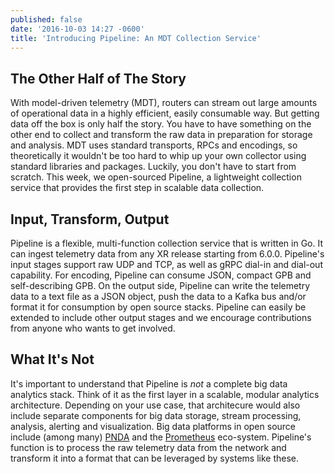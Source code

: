 ```yaml
---
published: false
date: '2016-10-03 14:27 -0600'
title: 'Introducing Pipeline: An MDT Collection Service'
---
```

## The Other Half of The Story
With model-driven telemetry (MDT), routers can stream out large amounts of operational data in a highly efficient, easily consumable way.  But getting data off the box is only half the story.  You have to have something on the other end to collect and transform the raw data in preparation for storage and analysis.  MDT uses standard transports, RPCs and encodings, so theoretically it wouldn't be too hard to whip up your own collector using standard libraries and packages.  Luckily, you don't have to start from scratch.  This week, we open-sourced Pipeline, a lightweight collection service that provides the first step in scalable data collection.  

## Input, Transform, Output
Pipeline is a flexible, multi-function collection service that is written in Go.  It can ingest telemetry data from any XR release starting from 6.0.0.  Pipeline's input stages support raw UDP and TCP, as well as gRPC dial-in and dial-out capability. For encoding, Pipeline can consume JSON, compact GPB and self-describing GPB.  On the output side, Pipeline can write the telemetry data to a text file as a JSON object, push the data to a Kafka bus and/or format it for consumption by open source stacks.  Pipeline can easily be extended to include other output stages and we encourage contributions from anyone who wants to get involved.

## What It's Not
It's important to understand that Pipeline is _not_ a complete big data analytics stack.  Think of it as the first layer in a scalable, modular analytics architecture.  Depending on your use case, that architecure would also include separate components for big data storage, stream processing, analysis, alerting and visualization.  Big data platforms in open source include (among many) [PNDA](http://pnda.io/guide) and the [Prometheus](https://prometheus.io/) eco-system.  Pipeline's function is to process the raw telemetry data from the network and transform it into a format that can be leveraged by systems like these.  

